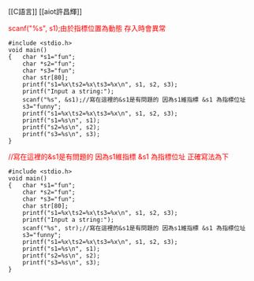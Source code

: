 [[C語言]]
[[aiot許昌輝]]

<font color = red>scanf("%s", s1);由於指標位置為動態 存入時會異常</font>
```
#include <stdio.h>
void main()
{	char *s1="fun";
	char *s2="fun";
	char *s3="fun";
	char str[80];
	printf("s1=%x\ts2=%x\ts3=%x\n", s1, s2, s3);
	printf("Input a string:");
	scanf("%s", &s1);//寫在這裡的&s1是有問題的 因為s1維指標 &s1 為指標位址
	s3="funny";
	printf("s1=%x\ts2=%x\ts3=%x\n", s1, s2, s3);
	printf("s1=%s\n", s1);
	printf("s2=%s\n", s2);
	printf("s3=%s\n", s3);
}

```
<font color = red>//寫在這裡的&s1是有問題的 因為s1維指標 &s1 為指標位址</font>
<font color = red>正確寫法為下</font>
```
#include <stdio.h>
void main()
{	char *s1="fun";
	char *s2="fun";
	char *s3="fun";
	char str[80];
	printf("s1=%x\ts2=%x\ts3=%x\n", s1, s2, s3);
	printf("Input a string:");
	scanf("%s", str);//寫在這裡的&s1是有問題的 因為s1維指標 &s1 為指標位址
	s3="funny";
	printf("s1=%x\ts2=%x\ts3=%x\n", s1, s2, s3);
	printf("s1=%s\n", s1);
	printf("s2=%s\n", s2);
	printf("s3=%s\n", s3);
}
```